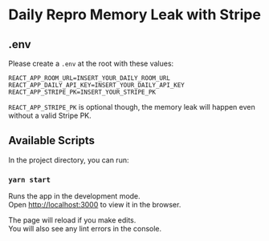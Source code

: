 # Daily Repro Memory Leak with Stripe

## .env

Please create a `.env` at the root with these values:
```
REACT_APP_ROOM_URL=INSERT_YOUR_DAILY_ROOM_URL
REACT_APP_DAILY_API_KEY=INSERT_YOUR_DAILY_API_KEY
REACT_APP_STRIPE_PK=INSERT_YOUR_STRIPE_PK
```
`REACT_APP_STRIPE_PK` is optional though, the memory leak will happen even without a valid Stripe PK.


## Available Scripts

In the project directory, you can run:

### `yarn start`

Runs the app in the development mode.\
Open [http://localhost:3000](http://localhost:3000) to view it in the browser.

The page will reload if you make edits.\
You will also see any lint errors in the console.

